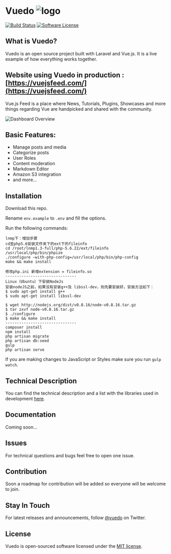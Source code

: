 
# Vuedo ![logo](http://i.imgur.com/iBEAx7O.png?2)
[![Build Status](https://travis-ci.org/Vuedo/vuedo.svg?branch=master)](https://travis-ci.org/Vuedo/vuedo) [![Software License](https://img.shields.io/badge/license-MIT-brightgreen.svg?style=flat)](LICENSE)

## What is Vuedo?

Vuedo is an open source project built with Laravel and Vue.js. It is a live example of how everything works together.

## Website using Vuedo in production : [https://vuejsfeed.com/](https://vuejsfeed.com/)

Vue.js Feed is a place where News, Tutorials, Plugins, Showcases and more things regarding Vue are handpicked and shared with the community.

![Dashboard Overview](http://i.imgur.com/4AdbjsF.gif)

## Basic Features:

* Manage posts and media
* Categorize posts
* User Roles
* Content moderation
* Markdown Editor
* Amazon S3 integration
* and more...

## Installation

Download this repo.

Rename `env.example` to `.env` and fill the options.

Run the following commands:

```
lnmp下：增加步骤
cd至php5.6安装文件夹下的ext下的fileinfo
cd /root/lnmp1.3-full/php-5.6.22/ext/fileinfo
/usr/local/php/bin/phpize
./configure –with-php-config=/usr/local/php/bin/php-config
make && make install

修改php.ini 新增extension = fileinfo.so
-------------------------------
Linux（Ubuntu）下安装NodeJs
安装nodeJS之前，如果没有安装g++及 libssl-dev，则先要安装好，安装方法如下：
$ sudo apt-get install g++
$ sudo apt-get install libssl-dev

$ wget http://nodejs.org/dist/v0.8.16/node-v0.8.16.tar.gz
$ tar zxvf node-v0.8.16.tar.gz
$ ./configure
$ make && make install
-------------------------------
composer install
npm install
php artisan migrate
php artisan db:seed
gulp
php artisan serve
```

If you are making changes to JavaScript or Styles make sure you run `gulp watch`.

## Technical Description

You can find the technical description and a list with the libraries used in development [here](https://github.com/Vuedo/vuedo/wiki/Technical-Description).

## Documentation

Coming soon...

## Issues

For technical questions and bugs feel free to open one issue.

## Contribution

Soon a roadmap for contribution will be added so everyone will be welcome to join.

## Stay In Touch

For latest releases and announcements, follow [@vuedo](https://twitter.com/vuedo) on Twitter.

## License

Vuedo is open-sourced software licensed under the [MIT license](https://opensource.org/licenses/MIT).
